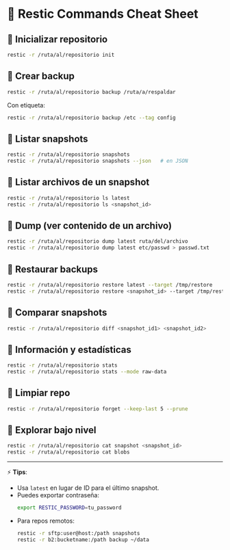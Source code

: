 # 📌 Restic Commands Cheat Sheet

## 🔹 Inicializar repositorio
```bash
restic -r /ruta/al/repositorio init
```

## 🔹 Crear backup
```bash
restic -r /ruta/al/repositorio backup /ruta/a/respaldar
```

Con etiqueta:
```bash
restic -r /ruta/al/repositorio backup /etc --tag config
```

## 🔹 Listar snapshots
```bash
restic -r /ruta/al/repositorio snapshots
restic -r /ruta/al/repositorio snapshots --json   # en JSON
```

## 🔹 Listar archivos de un snapshot
```bash
restic -r /ruta/al/repositorio ls latest
restic -r /ruta/al/repositorio ls <snapshot_id>
```

## 🔹 Dump (ver contenido de un archivo)
```bash
restic -r /ruta/al/repositorio dump latest ruta/del/archivo
restic -r /ruta/al/repositorio dump latest etc/passwd > passwd.txt
```

## 🔹 Restaurar backups
```bash
restic -r /ruta/al/repositorio restore latest --target /tmp/restore
restic -r /ruta/al/repositorio restore <snapshot_id> --target /tmp/restore --include /etc/hosts
```

## 🔹 Comparar snapshots
```bash
restic -r /ruta/al/repositorio diff <snapshot_id1> <snapshot_id2>
```

## 🔹 Información y estadísticas
```bash
restic -r /ruta/al/repositorio stats
restic -r /ruta/al/repositorio stats --mode raw-data
```

## 🔹 Limpiar repo
```bash
restic -r /ruta/al/repositorio forget --keep-last 5 --prune
```

## 🔹 Explorar bajo nivel
```bash
restic -r /ruta/al/repositorio cat snapshot <snapshot_id>
restic -r /ruta/al/repositorio cat blobs
```

---

⚡ **Tips**:  
- Usa `latest` en lugar de ID para el último snapshot.  
- Puedes exportar contraseña:  
  ```bash
  export RESTIC_PASSWORD=tu_password
  ```  
- Para repos remotos:  
  ```bash
  restic -r sftp:user@host:/path snapshots
  restic -r b2:bucketname:/path backup ~/data
  ```
